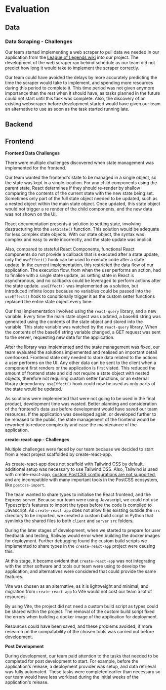 # Evaluation


## Data

### Data Scraping - Challenges

Our team started implementing a web scraper to pull data we needed in our application from the [League of Legends wiki](https://leagueoflegends.fandom.com/wiki/League_of_Legends_Wiki) into our project. The development of the web scraper ran behind schedule as our team did not predict how long it would take to implement the scraper correctly.

Our team could have avoided the delays by more accurately predicting the time the scraper would take to implement, and spending more resources during this period to complete it. This time period was not given anymore importance than the rest when it should have, as tasks planned in the future could not start until this task was complete. Also, the discovery of an existing webscraper before development started would have given our team an alternative to use as soon as the task started running late.

## Backend


## Frontend

**Frontend Data Challenges**

There were multiple challenges discovered when state management was implemented for the frontend.

Our team wanted the frontend's state to be managed in a single object, so the state was kept in a single location. For any child components using the parent state, React determines if they should re-render by shallow comparing the contents of the current state with the new state being set. Sometimes only part of the full state object needed to be updated, such as a nested object within the main state object. Once updated, this state object would not trigger a re render of the child components, and the new data was not shown on the UI.

React documentation presents a solution to setting state, involving destructuring into the `setState()` function. This solution would be adequate for less complex state objects. With our state object, the syntax was complex and easy to write incorrectly, and the state update was implicit.

Also, compared to stateful React Components, functional React components do not provide a callback that is executed after a state update, only the `useEffect()` hook can be used to execute code after a state update. In the current implementation, this restricted the data flow of our application. The execution flow, from when the user performs an action, had to finalise with a single state update, as setting state in React is asynchronous, and no callbacks could be leveraged to perform actions after the state update. `useEffect()` was implemented as a solution, but introduced infinite loops because no variables could be passed into the `useEffect()` hook to conditionally trigger it as the custom setter functions replaced the entire state object every time.

Our final implementation involved using the `react-query` library, and a new variable. Every time the main state object was updated, a base64 string was generated using the contents of the state object and stored into the variable. This state variable was watched by the `react-query` library. When the contents of the base64 string variable changed, a GET request was sent to the server, requesting new data for the application.

After the library was implemented and the state management was fixed, our team evaluated the solutions implemented and realised an important
detail overlooked. Frontend state only needed to store data related to the actions a user performs on the UI. Any other data can be sent to the client when a component first renders or the application is first visted. This reduced the amount of frontend state and did not require a state object with nested objects, therefore not requiring custom setter functions, or an external library dependancy. `useEffect()` hook could now be used as only parts of the state would be updated.

As solutions were implemented that were not going to be used in the final product, development time was wasted. Better planning and consideration of the frontend's data use before development would have saved our team resources. If the application was developed again, or developed further to be released to the public, the state management of the frontend would be reworked to reduce complexity and ease the maintenance of the application.


**create-react-app - Challenges**

Multiple challenges were faced by our team because we decided to start from a react project scaffolded by create-react-app.

As create-react-app does not scaffold with Tailwind CSS by default, additional setup was necessary to use Tailwind CSS. Also, Tailwind is used with create-react-app, [custom PostCSS configurations are not supported](https://tailwindcss.com/docs/guides/create-react-app), and are incompatible with many important tools in the PostCSS ecosystem, like `postcss-import`.

The team wanted to share types to initialise the React frontend, and the Express server. Because our team were using Javascript, we could not use Typescript's features to import the types before the code is compiled to Javascript. As `create-react-app` does not allow files existing outside the `src` directory to be imported, we created a custom build script in Python that symlinks the shared files to both `client` and `server` `src` folders.

During the later stages of development, when we started to prepare for user feedback and testing, Railway would error when building the docker images for deployment. Further debugging found the custom build scripts we implemented to share types in the `create-react-app` project were causing this.

At this stage, it became evident that `create-react-app` was not integrating with the other software and tools our team were using to develop the application, and alternatives were considered that could provide the same features. 

Vite was chosen as an alternative, as it is lightweight and minimal, and migration from `create-react-app` to Vite would not cost our team a lot of resources.

By using Vite, the project did not need a custom build script as types could be shared within the project. The removal of the custom build script fixed the errors when building a docker image of the application for deployment.

Resources could have been saved, and these problems avoided, if more research on the compatability of the chosen tools was carried out before development.

**Post Development**

During development, our team paid attention to the tasks that needed to be completed for post development to start. For example, before the application's release, a deployment provider was setup, and data retrieval was fully automated. These tasks were completed earlier than necessary so our team would have less workload during the initial weeks of the application's release.

